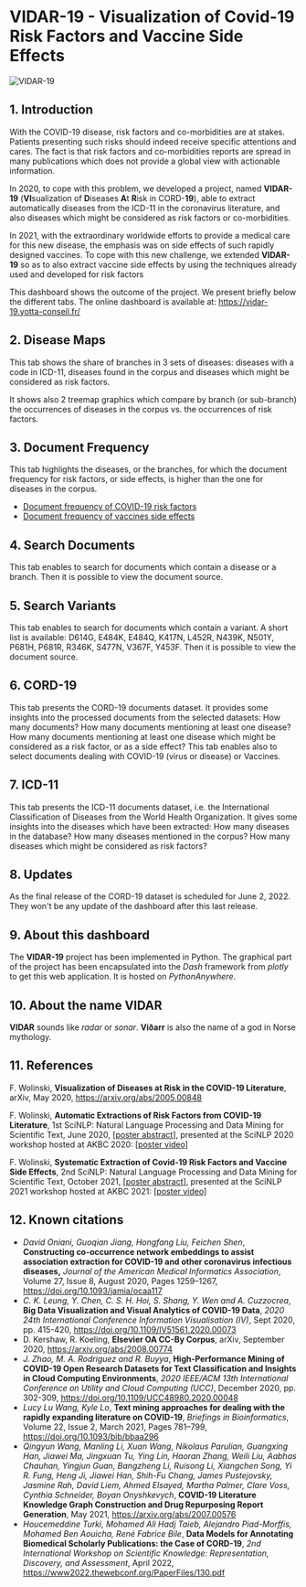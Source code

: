 # VIDAR-19 - Visualization of Covid-19 Risk Factors and Vaccine Side Effects

![VIDAR-19](https://fran6wol.eu.pythonanywhere.com/assets/img/vidar_wm2.png)

## 1. Introduction

With the COVID-19 disease, risk factors and co-morbidities are at stakes. Patients presenting such risks should indeed receive specific attentions and cares. The fact is that risk factors and co-morbidities reports are spread in many publications which does not provide a global view with actionable information.

In 2020, to cope with this problem, we developed a project, named **VIDAR-19** (**VI**sualization of **D**iseases **A**t **R**isk in CORD-**19**), able to extract automatically diseases from the ICD-11 in the coronavirus literature, and also diseases which might be considered as risk factors or co-morbidities.

In 2021, with the extraordinary worldwide efforts to provide a medical care for this new disease, the emphasis was on side effects of such rapidly designed vaccines. To cope with this new challenge, we extended **VIDAR-19** so as to also extract vaccine side effects by using the techniques already used and developed for risk factors

This dashboard shows the outcome of the project. We present briefly below the different tabs. The online dashboard is available at: https://vidar-19.yotta-conseil.fr/

## 2. Disease Maps

This tab shows the share of branches in 3 sets of diseases: diseases with a code in ICD-11, diseases found in the corpus and diseases which might be considered as risk factors.

It shows also 2 treemap graphics which compare by branch (or sub-branch) the occurrences of diseases in the corpus vs. the occurrences of risk factors.

## 3. Document Frequency

This tab highlights the diseases, or the branches, for which the document frequency for risk factors, or side effects, is higher than the one for diseases in the corpus.

- [Document frequency of COVID-19 risk factors](covid-19-risk-factors.md)
- [Document frequency of vaccines side effects](vaccines-side-effects.md)

## 4. Search Documents
This tab enables to search for documents which contain a disease or a branch. Then it is possible to view the document source.

## 5. Search Variants

This tab enables to search for documents which contain a variant. A short list is available: D614G, E484K, E484Q, K417N, L452R, N439K, N501Y, P681H, P681R, R346K, S477N, V367F, Y453F. Then it is possible to view the document source.

## 6. CORD-19

This tab presents the CORD-19 documents dataset. It provides some insights into the processed documents from the selected datasets: How many documents? How many documents mentioning at least one disease? How many documents mentioning at least one disease which might be considered as a risk factor, or as a side effect? This tab enables also to select documents dealing with COVID-19 (virus or disease) or Vaccines.

## 7. ICD-11

This tab presents the ICD-11 documents dataset, i.e. the International Classification of Diseases from the World Health Organization. It gives some insights into the diseases which have been extracted: How many diseases in the database? How many diseases mentioned in the corpus? How many diseases which might be considered as risk factors?

## 8. Updates

As the final release of the CORD-19 dataset is scheduled for June 2, 2022. They won't be any update of the dashboard after this last release.

## 9. About this dashboard

The **VIDAR-19** project has been implemented in Python. The graphical part of the project has been encapsulated into the *Dash* framework from *plotly* to get this web application. It is hosted on *PythonAnywhere*.

## 10. About the name VIDAR

**VIDAR** sounds like *radar* or *sonar*. **Vi&#240;arr** is also the name of a god in Norse mythology.

## 11. References

F. Wolinski, **Visualization of Diseases at Risk in the COVID-19 Literature**, arXiv, May 2020, https://arxiv.org/abs/2005.00848

F. Wolinski, **Automatic Extractions of Risk Factors from COVID-19 Literature**, 1st SciNLP: Natural Language Processing and Data Mining for Scientific Text, June 2020,  [[poster abstract](https://scinlp.org/history/2020/pdfs/automatic-extraction-of-risk-factors-from-covid-19-literature.pdf)], presented at the SciNLP 2020 workshop hosted at AKBC 2020: [[poster video](https://youtu.be/8zug2s7yfUo)]

F. Wolinski, **Systematic Extraction of Covid-19 Risk Factors and Vaccine Side Effects**, 2nd SciNLP: Natural Language Processing and Data Mining for Scientific Text, October 2021,  [[poster abstract](https://drive.google.com/file/d/1leIk3hPjovTZkdppZ7mcUkY9D96rEcF6/view?usp=sharing)], presented at the SciNLP 2021 workshop hosted at AKBC 2021: [[poster video](https://youtu.be/mFpkkN_930k)]

## 12. Known citations

- *David Oniani, Guoqian Jiang, Hongfang Liu, Feichen Shen*, **Constructing  co-occurrence network embeddings to assist association extraction for  COVID-19 and other coronavirus infectious diseases,** *Journal of the American Medical Informatics Association*, Volume 27, Issue 8, August 2020, Pages 1259–1267, https://doi.org/10.1093/jamia/ocaa117
- *C. K. Leung, Y. Chen, C. S. H. Hoi, S. Shang, Y. Wen and A. Cuzzocrea*,  **Big Data Visualization and Visual Analytics of COVID-19 Data**, *2020 24th International Conference Information Visualisation (IV)*, Sept 2020, pp. 415-420, https://doi.org/10.1109/IV51561.2020.00073
- D. Kershaw, R. Koeling, **Elsevier OA CC-By Corpus**, arXiv, September 2020, https://arxiv.org/abs/2008.00774
- *J. Zhao, M. A. Rodriguez and R. Buyya*, **High-Performance Mining of  COVID-19 Open Research Datasets for Text Classification and Insights in  Cloud Computing Environments**, *2020 IEEE/ACM 13th International Conference on Utility and Cloud Computing (UCC)*, December 2020, pp. 302-309,  https://doi.org/10.1109/UCC48980.2020.00048
- *Lucy Lu Wang, Kyle Lo*, **Text mining approaches for dealing with the rapidly expanding literature on COVID-19**, *Briefings in Bioinformatics*, Volume 22, Issue 2, March 2021, Pages 781–799, https://doi.org/10.1093/bib/bbaa296
- *Qingyun Wang, Manling Li, Xuan Wang, Nikolaus Parulian, Guangxing Han, Jiawei Ma, Jingxuan Tu, Ying Lin, Haoran Zhang, Weili Liu, Aabhas Chauhan, Yingjun Guan, Bangzheng Li, Ruisong Li, Xiangchen Song, Yi R. Fung, Heng Ji, Jiawei Han, Shih-Fu Chang, James Pustejovsky, Jasmine Rah, David Liem, Ahmed Elsayed, Martha Palmer, Clare Voss, Cynthia Schneider, Boyan Onyshkevych*, **COVID-19 Literature Knowledge Graph Construction and Drug Repurposing Report Generation**, May 2021, https://arxiv.org/abs/2007.00576
- *Houcemeddine Turki, Mohamed Ali Hadj Taieb, Alejandro Piad-Morffis, Mohamed Ben Aouicha, René Fabrice Bile*, **Data Models for Annotating Biomedical Scholarly Publications: the Case of CORD-19**, *2nd International Workshop on Scientific Knowledge: Representation, Discovery, and Assessment*, April 2022, https://www2022.thewebconf.org/PaperFiles/130.pdf
